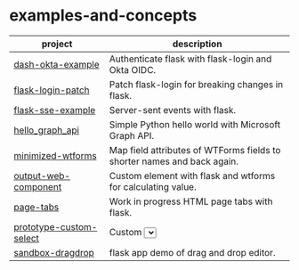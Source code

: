 # examples-and-concepts

| project                                            | description                                                             |
|----------------------------------------------------|-------------------------------------------------------------------------|
| [dash-okta-example](dash-okta-example)             | Authenticate flask with flask-login and Okta OIDC.                      |
| [flask-login-patch](flask-login-patch)             | Patch flask-login for breaking changes in flask.                        |
| [flask-sse-example](flask-sse-example)             | Server-sent events with flask.                                          |
| [hello_graph_api](hello_graph_api)                 | Simple Python hello world with Microsoft Graph API.                     |
| [minimized-wtforms](minimized-wtforms)             | Map field attributes of WTForms fields to shorter names and back again. |
| [output-web-component](output-web-component)       | Custom element with flask and wtforms for calculating <output> value.   |
| [page-tabs](page-tabs)                             | Work in progress HTML page tabs with flask.                             |
| [prototype-custom-select](prototype-custom-select) | Custom <select> for enhancements and styling.                           |
| [sandbox-dragdrop](sandbox-dragdrop)               | flask app demo of drag and drop editor.                                 |
